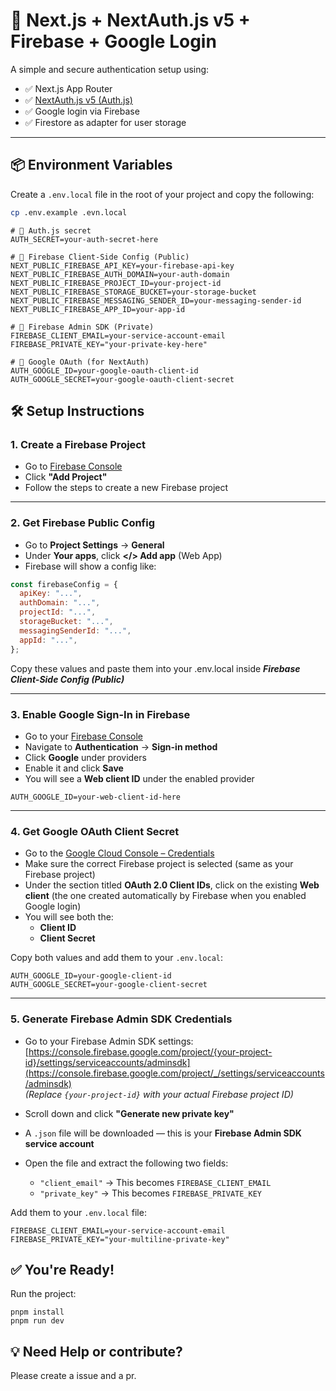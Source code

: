 # 🔐 Next.js + NextAuth.js v5 + Firebase + Google Login

A simple and secure authentication setup using:

- ✅ Next.js App Router
- ✅ [NextAuth.js v5 (Auth.js)](https://authjs.dev/)
- ✅ Google login via Firebase
- ✅ Firestore as adapter for user storage

---

## 📦 Environment Variables

Create a `.env.local` file in the root of your project and copy the following:

```bash
cp .env.example .evn.local
```

```env
# 🔐 Auth.js secret
AUTH_SECRET=your-auth-secret-here

# 🔑 Firebase Client-Side Config (Public)
NEXT_PUBLIC_FIREBASE_API_KEY=your-firebase-api-key
NEXT_PUBLIC_FIREBASE_AUTH_DOMAIN=your-auth-domain
NEXT_PUBLIC_FIREBASE_PROJECT_ID=your-project-id
NEXT_PUBLIC_FIREBASE_STORAGE_BUCKET=your-storage-bucket
NEXT_PUBLIC_FIREBASE_MESSAGING_SENDER_ID=your-messaging-sender-id
NEXT_PUBLIC_FIREBASE_APP_ID=your-app-id

# 🔐 Firebase Admin SDK (Private)
FIREBASE_CLIENT_EMAIL=your-service-account-email
FIREBASE_PRIVATE_KEY="your-private-key-here"

# 🔐 Google OAuth (for NextAuth)
AUTH_GOOGLE_ID=your-google-oauth-client-id
AUTH_GOOGLE_SECRET=your-google-oauth-client-secret
```

## 🛠 Setup Instructions

### 1. Create a Firebase Project

- Go to [Firebase Console](https://console.firebase.google.com/)
- Click **"Add Project"**
- Follow the steps to create a new Firebase project

---

### 2. Get Firebase Public Config

- Go to **Project Settings** → **General**
- Under **Your apps**, click **</> Add app** (Web App)
- Firebase will show a config like:

```js
const firebaseConfig = {
  apiKey: "...",
  authDomain: "...",
  projectId: "...",
  storageBucket: "...",
  messagingSenderId: "...",
  appId: "...",
};
```

Copy these values and paste them into your .env.local inside **_Firebase Client-Side Config (Public)_**

---

### 3. Enable Google Sign-In in Firebase

- Go to your [Firebase Console](https://console.firebase.google.com/)
- Navigate to **Authentication** → **Sign-in method**
- Click **Google** under providers
- Enable it and click **Save**
- You will see a **Web client ID** under the enabled provider

```env
AUTH_GOOGLE_ID=your-web-client-id-here
```

---

### 4. Get Google OAuth Client Secret

- Go to the [Google Cloud Console – Credentials](https://console.cloud.google.com/apis/credentials)
- Make sure the correct Firebase project is selected (same as your Firebase project)
- Under the section titled **OAuth 2.0 Client IDs**, click on the existing **Web client** (the one created automatically by Firebase when you enabled Google login)
- You will see both the:
  - **Client ID**
  - **Client Secret**

Copy both values and add them to your `.env.local`:

```env
AUTH_GOOGLE_ID=your-google-client-id
AUTH_GOOGLE_SECRET=your-google-client-secret
```

---

### 5. Generate Firebase Admin SDK Credentials

- Go to your Firebase Admin SDK settings:  
  [https://console.firebase.google.com/project/{your-project-id}/settings/serviceaccounts/adminsdk](https://console.firebase.google.com/project/_/settings/serviceaccounts/adminsdk)  
  _(Replace `{your-project-id}` with your actual Firebase project ID)_

- Scroll down and click **"Generate new private key"**

- A `.json` file will be downloaded — this is your **Firebase Admin SDK service account**

- Open the file and extract the following two fields:
  - `"client_email"` → This becomes `FIREBASE_CLIENT_EMAIL`
  - `"private_key"` → This becomes `FIREBASE_PRIVATE_KEY`

Add them to your `.env.local` file:

```env
FIREBASE_CLIENT_EMAIL=your-service-account-email
FIREBASE_PRIVATE_KEY="your-multiline-private-key"
```

## ✅ You're Ready!

Run the project:

```
pnpm install
pnpm run dev
```

## 💡 Need Help or contribute?

Please create a issue and a pr.
